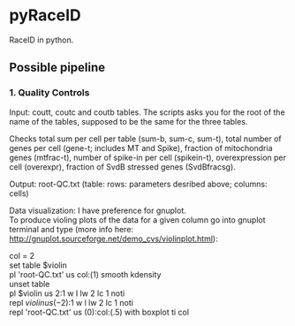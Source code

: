 # pyRaceID
RaceID in python.

## Possible pipeline 

### 1. Quality Controls

Input: coutt, coutc and coutb tables. The scripts asks you for the root of the name of the tables, supposed to be the same for the three tables.

Checks total sum per cell per table (sum-b, sum-c, sum-t), total number of genes per cell (gene-t; includes MT and Spike), fraction of mitochondria genes (mtfrac-t), number of spike-in per cell (spikein-t), overexpression per cell (overexpr), fraction of SvdB stressed genes (SvdBfracsg).

Output: root-QC.txt (table: rows: parameters desribed above; columns: cells)

Data visualization: I have preference for gnuplot. <br/>
To produce violing plots of the data for a given column go into gnuplot terminal and type (more info here: http://gnuplot.sourceforge.net/demo_cvs/violinplot.html):

col = 2  <br/>
set table $violin  <br/>
pl 'root-QC.txt' us col:(1) smooth kdensity  <br/>
unset table  <br/>
pl $violin us 2:1 w l lw 2 lc 1  noti<br/>
repl $violin us (-$2):1 w l lw 2 lc 1 noti <br/>
repl 'root-QC.txt' us (0):col:(.5) with boxplot ti col  <br/>





